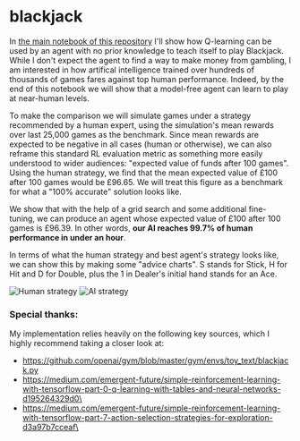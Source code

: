 # blackjack
In [the main notebook of this repository](https://github.com/slmwest/blackjack/blob/master/learn_blackjack.ipynb) I'll show how Q-learning can be used by an agent with no prior knowledge to teach itself to play Blackjack. While I don't expect the agent to find a way to make money from gambling, I am interested in how artifical intelligence trained over hundreds of thousands of games fares against top human performance. Indeed, by the end of this notebook we will show that a model-free agent can learn to play at near-human levels.

To make the comparison we will simulate games under a strategy recommended by a human expert, using the simulation's mean rewards over last 25,000 games as the benchmark. Since mean rewards are expected to be negative in all cases (human or otherwise), we can also reframe this standard RL evaluation metric as something more easily understood to wider audiences: "expected value of funds after 100 games". Using the human strategy, we find that the mean expected value of £100 after 100 games would be £96.65. We will treat this figure as a benchmark for what a "100% accurate" solution looks like.

We show that with the help of a grid search and some additional fine-tuning, we can produce an agent whose expected value of £100 after 100 games is £96.39. In other words, **our AI reaches 99.7% of human performance in under an hour**.

In terms of what the human strategy and best agent's strategy looks like, we can show this by making some "advice charts". S stands for Stick, H for Hit and D for Double, plus the 1 in Dealer's initial hand stands for an Ace.

![Human strategy](https://github.com/slmwest/blackjack/edit/master/additional_analysis/human_strategy_chart.PNG)
![AI strategy](https://github.com/slmwest/blackjack/edit/master/additional_analysis/agent_strategy_chart.PNG)

### Special thanks:
My implementation relies heavily on the following key sources, which I highly recommend taking a closer look at:
 - https://github.com/openai/gym/blob/master/gym/envs/toy_text/blackjack.py
 - https://medium.com/emergent-future/simple-reinforcement-learning-with-tensorflow-part-0-q-learning-with-tables-and-neural-networks-d195264329d0\
-  https://medium.com/emergent-future/simple-reinforcement-learning-with-tensorflow-part-7-action-selection-strategies-for-exploration-d3a97b7cceaf\

   
